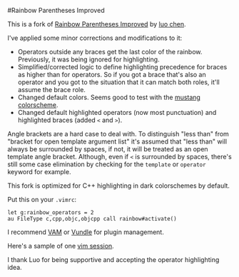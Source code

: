 #Rainbow Parentheses Improved

This is a fork of [Rainbow Parentheses Improved](http://www.vim.org/scripts/script.php?script_id=4176) by [luo chen](http://www.vim.org/account/profile.php?user_id=53618).

I've applied some minor corrections and modifications to it:

* Operators outside any braces get the last color of the rainbow. Previously, it was being ignored for highlighting.
* Simplified/corrected logic to define highlighting precedence for braces as higher than for operators. So if you got a brace that's also an operator and you got to the situation that it can match both roles, it'll assume the brace role.
* Changed default colors. Seems good to test with the [mustang colorscheme](https://github.com/flazz/vim-colorschemes/blob/master/colors/mustang.vim).
* Changed default highlighted operators (now most punctuation) and highlighted braces (added `<` and `>`).

Angle brackets are a hard case to deal with. To distinguish "less than" from "bracket for open template argument list" it's assumed that "less than" will always be surrounded by spaces, if not, it will be treated as an open template angle bracket. Although, even if `<` is surrounded by spaces, there's still some case elimination by checking for the `template` or `operator` keyword for example.

This fork is optimized for C++ highlighting in dark colorschemes by default.

Put this on your `.vimrc`:

```vim
let g:rainbow_operators = 2 
au FileType c,cpp,objc,objcpp call rainbow#activate()
```

I recommend [VAM](https://github.com/MarcWeber/vim-addon-manager) or [Vundle](https://github.com/gmarik/vundle) for plugin management.

Here's a sample of one [vim session](http://html-bin.appspot.com/aghodG1sLWJpbnIMCxIEUGFnZRjKmUMM).

I thank Luo for being supportive and accepting the operator highlighting idea.
